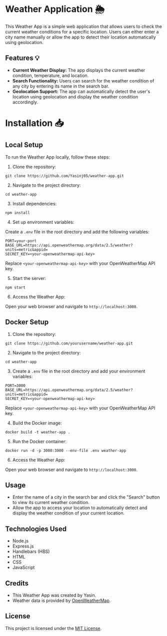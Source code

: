 # Weather Application 🌦️

This Weather App is a simple web application that allows users to check the current weather conditions for a specific location. Users can either enter a city name manually or allow the app to detect their location automatically using geolocation.

## Features 💡

- **Current Weather Display:** The app displays the current weather condition, temperature, and location.
- **Search Functionality:** Users can search for the weather condition of any city by entering its name in the search bar.
- **Geolocation Support:** The app can automatically detect the user's location using geolocation and display the weather condition accordingly.

# Installation 📥

## Local Setup

To run the Weather App locally, follow these steps:

1. Clone the repository:

```
git clone https://github.com/Yasinj05/weather-app.git
```

2. Navigate to the project directory:

```
cd weather-app
```

3. Install dependencies:

```
npm install
```

4. Set up environment variables:

Create a `.env` file in the root directory and add the following variables:

```
PORT=your-port
BASE_URL=https://api.openweathermap.org/data/2.5/weather?units=metric&appid=
SECRET_KEY=<your-openweathermap-api-key>
```

Replace `<your-openweathermap-api-key>` with your OpenWeatherMap API key.

5. Start the server:

```
npm start
```

6. Access the Weather App:

Open your web browser and navigate to `http://localhost:3000`.

## Docker Setup

1. Clone the repository:

```
git clone https://github.com/yourusername/weather-app.git
```

2. Navigate to the project directory:

```
cd weather-app
```

3. Create a `.env` file in the root directory and add your environment variables:

```
PORT=3000
BASE_URL=https://api.openweathermap.org/data/2.5/weather?units=metric&appid=
SECRET_KEY=<your-openweathermap-api-key>
```

Replace `<your-openweathermap-api-key>` with your OpenWeatherMap API key.

4. Build the Docker image:

```
docker build -t weather-app .
```

5. Run the Docker container:

```
docker run -d -p 3000:3000 --env-file .env weather-app
```

6. Access the Weather App:

Open your web browser and navigate to `http://localhost:3000`.

## Usage

- Enter the name of a city in the search bar and click the "Search" button to view its current weather condition.
- Allow the app to access your location to automatically detect and display the weather condition of your current location.

## Technologies Used

- Node.js
- Express.js
- Handlebars (HBS)
- HTML
- CSS
- JavaScript

## Credits

- This Weather App was created by Yasin.
- Weather data is provided by [OpenWeatherMap](https://openweathermap.org/).

## License

This project is licensed under the [MIT License](LICENSE).

